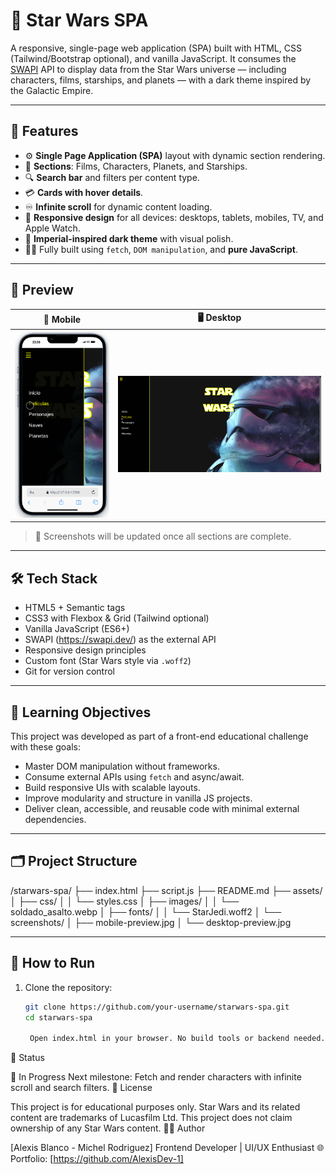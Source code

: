 # 🌌 Star Wars SPA

A responsive, single-page web application (SPA) built with HTML, CSS (Tailwind/Bootstrap optional), and vanilla JavaScript. It consumes the [SWAPI](https://swapi.dev/) API to display data from the Star Wars universe — including characters, films, starships, and planets — with a dark theme inspired by the Galactic Empire.

---

## 🧩 Features

- ⚙️ **Single Page Application (SPA)** layout with dynamic section rendering.
- 🎥 **Sections**: Films, Characters, Planets, and Starships.
- 🔍 **Search bar** and filters per content type.
- 💳 **Cards with hover details**.
- ♾️ **Infinite scroll** for dynamic content loading.
- 📱 **Responsive design** for all devices: desktops, tablets, mobiles, TV, and Apple Watch.
- 🌌 **Imperial-inspired dark theme** with visual polish.
- 🧑‍🚀 Fully built using `fetch`, `DOM manipulation`, and **pure JavaScript**.

---

## 📸 Preview

| 📱 Mobile | 🖥 Desktop |
|----------|------------|
| ![mobile-preview](./assets/screenshots/mobile-preview.png) | ![desktop-preview](./assets/screenshots/desktop-preview.png) |

> 📝 Screenshots will be updated once all sections are complete.

---

## 🛠 Tech Stack

- HTML5 + Semantic tags
- CSS3 with Flexbox & Grid (Tailwind optional)
- Vanilla JavaScript (ES6+)
- SWAPI (https://swapi.dev/) as the external API
- Responsive design principles
- Custom font (Star Wars style via `.woff2`)
- Git for version control

---

## 🧠 Learning Objectives

This project was developed as part of a front-end educational challenge with these goals:

- Master DOM manipulation without frameworks.
- Consume external APIs using `fetch` and async/await.
- Build responsive UIs with scalable layouts.
- Improve modularity and structure in vanilla JS projects.
- Deliver clean, accessible, and reusable code with minimal external dependencies.

---

## 🗂 Project Structure

/starwars-spa/
├── index.html
├── script.js
├── README.md
├── assets/
│ ├── css/
│ │ └── styles.css
│ ├── images/
│ │ └── soldado_asalto.webp
│ ├── fonts/
│ │ └── StarJedi.woff2
│ └── screenshots/
│ ├── mobile-preview.jpg
│ └── desktop-preview.jpg


---

## 🚀 How to Run

1. Clone the repository:
   ```bash
   git clone https://github.com/your-username/starwars-spa.git
   cd starwars-spa

    Open index.html in your browser. No build tools or backend needed.

📌 Status

🚧 In Progress
Next milestone: Fetch and render characters with infinite scroll and search filters.
📃 License

This project is for educational purposes only. Star Wars and its related content are trademarks of Lucasfilm Ltd. This project does not claim ownership of any Star Wars content.
👨‍💻 Author

[Alexis Blanco - Michel Rodriguez]
Frontend Developer | UI/UX Enthusiast
🌐 Portfolio: [https://github.com/AlexisDev-1]